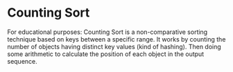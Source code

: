# Counting Sort

For educational purposes: Counting Sort is a non-comparative sorting technique based on keys between a specific range. It works by counting the number of objects having distinct key values (kind of hashing). Then doing some arithmetic to calculate the position of each object in the output sequence. 